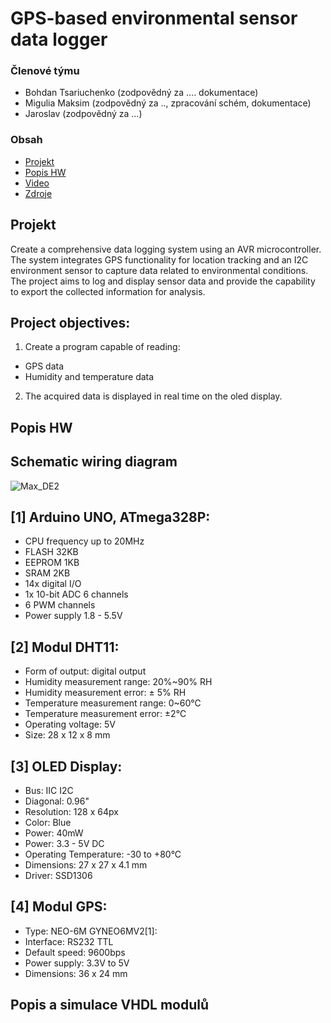 # GPS-based environmental sensor data logger

### Členové týmu

* Bohdan Tsariuchenko (zodpovědný za …. dokumentace)
* Migulia Maksim  (zodpovědný za .., zpracování schém, dokumentace)
* Jaroslav (zodpovědný za …)

### Obsah

* [Projekt](#objectives)
* [Popis HW](#hardware)
* [Video](#video)
* [Zdroje](#references)

<a name="objectives"></a>
## Projekt
Create a comprehensive data logging system using an AVR microcontroller. The system integrates GPS functionality for location tracking and an I2C environment sensor to capture data related to environmental conditions. The project aims to log and display sensor data and provide the capability to export the collected information for analysis.

## Project objectives:

1. Create a program capable of reading: 
- GPS data
- Humidity and temperature data
2. The acquired data is displayed in real time on the oled display.


<a name="hardware"></a>
## Popis HW
## Schematic wiring diagram
![Max_DE2](https://github.com/MaksimMigulia97/digital_electronics-2/assets/99403646/05c29027-3b62-4b4a-b1e0-ba9bfbfa2d46)

## [1] Arduino UNO, ATmega328P:
- CPU frequency up to 20MHz
- FLASH 32KB
- EEPROM 1KB
- SRAM 2KB
- 14x digital I/O
- 1x 10-bit ADC 6 channels
- 6 PWM channels
- Power supply 1.8 - 5.5V

## [2] Modul DHT11:
- Form of output: digital output
- Humidity measurement range: 20%~90% RH
- Humidity measurement error: ± 5% RH
- Temperature measurement range: 0~60℃
- Temperature measurement error: ±2℃
- Operating voltage: 5V
- Size: 28 x 12 x 8 mm

## [3] OLED Display:
- Bus: IIC I2C
- Diagonal: 0.96" 
- Resolution: 128 x 64px
- Color: Blue
- Power: 40mW 
- Power: 3.3 - 5V DC 
- Operating Temperature: -30 to +80°C 
- Dimensions: 27 x 27 x 4.1 mm 
- Driver: SSD1306

## [4] Modul GPS:
- Type: NEO-6M GYNEO6MV2[1]: 
- Interface: RS232 TTL
- Default speed: 9600bps
- Power supply: 3.3V to 5V
- Dimensions: 36 x 24 mm







<a name="modules"></a>
## Popis a simulace VHDL modulů

